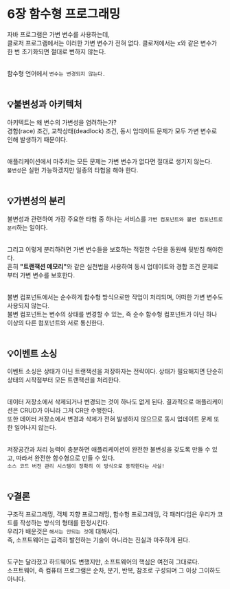 # 6장 함수형 프로그래밍

자바 프로그램은 가변 변수를 사용하는데,<br />
클로저 프로그램에서는 이러한 가변 변수가 전혀 없다. 클로저에서는 x와 같은 변수가 한 번 초기화되면 절대로 변하지 않는다.
<br />
<br />

함수형 언어에서 `변수는 변경되지 않는다.`
<br />
<br />

## 💡<strong>불변성과 아키텍처</strong>

아키텍트는 왜 변수의 가변성을 염려하는가?<br />
경합(race) 조건, 교착상태(deadlock) 조건, 동시 업데이트 문제가 모두 가변 변수로 인해 발생하기 때문이다.
<br />
<br />

애플리케이션에서 마주치는 모든 문제는 가변 변수가 없다면 절대로 생기지 않는다.<br />
`불변성`은 실현 가능하겠지만 일종의 타협을 해야 한다.
<br />
<br />

## 💡<strong>가변성의 분리</strong>

불변성과 관련하여 가장 주요한 타협 중 하나는 서비스를 `가변 컴포넌트와 불변 컴포넌트로 분리`하는 일이다.
<br />
<br />

그리고 이렇게 분리하려면 가변 변수들을 보호하는 적절한 수단을 동원해 뒷받침 해야한다.<br />
흔히 <strong>"트랜잭션 메모리"</strong>와 같은 실천법을 사용하여 동시 업데이트와 경합 조건 문제로부터 가변 변수를 보호한다.
<br />
<br />

불변 컴포넌트에서는 순수하게 함수형 방식으로만 작업이 처리되며, 어떠한 가변 변수도 사용되지 않는다.<br />
불변 컴포넌트는 변수의 상태를 변경할 수 있는, 즉 순수 함수형 컴포넌트가 아닌 하나 이상의 다른 컴포넌트와 서로 통신한다.
<br />
<br />

## 💡<strong>이벤트 소싱</strong>

이벤트 소싱은 상태가 아닌 트랜잭션을 저장하자는 전략이다. 상태가 필요해지면 단순히 상태의 시작점부터 모든 트랜잭션을 처리한다.
<br />
<br />

데이터 저장소에서 삭제되거나 변경되는 것이 하나도 없게 된다. 결과적으로 애플리케이션은 CRUD가 아니라 그저 CR만 수행한다.<br />
또한 데이터 저장소에서 변경과 삭제가 전혀 발생하지 않으므로 동시 업데이트 문제 또한 일어나지 않는다.
<br />
<br />

저장공간과 처리 능력이 충분하면 애플리케이션이 완전한 불변성을 갖도록 만들 수 있고, 따라서 완전한 함수형으로 만들 수 있다.<br />
`소스 코드 버전 관리 시스템이 정확히 이 방식으로 동작한다는 사실!`
<br />
<br />

## 💡<strong>결론</strong>

구조적 프로그래밍, 객체 지향 프로그래밍, 함수형 프로그래밍, 각 패러다임은 우리가 코드를 작성하는 방식의 형태를 한정시킨다.<br />
우리가 배운것은 `해서는 안되는 것`에 대해서다.<br />
즉, 소프트웨어는 급격히 발전하는 기술이 아니라는 진실과 마주하게 된다.
<br />
<br />

도구는 달라졌고 하드웨어도 변했지만, 소프트웨어의 핵심은 여전히 그대로다.<br />
소프트웨어, 즉 컴퓨터 프로그램은 순차, 분기, 반복, 참조로 구성되며 그 이상 그이하도 아니다.
